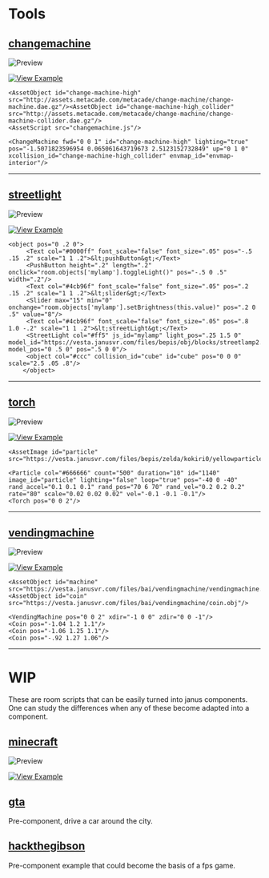 # Tools

## [changemachine](https://github.com/madjin/janus-custom-components/blob/master/tools/changemachine/changemachine.js)

![Preview](https://i.imgur.com/Mdfhf3d.jpg)

[![View Example](https://i.imgur.com/hPC9Ati.jpg)](https://www.metacade.com)

```
<AssetObject id="change-machine-high" src="http://assets.metacade.com/metacade/change-machine/change-machine.dae.gz"/><AssetObject id="change-machine-high_collider" src="http://assets.metacade.com/metacade/change-machine/change-machine-collider.dae.gz"/>
<AssetScript src="changemachine.js"/>

<ChangeMachine fwd="0 0 1" id="change-machine-high" lighting="true" pos="-1.5071823596954 0.065061643719673 2.5123152732849" up="0 1 0" xcollision_id="change-machine-high_collider" envmap_id="envmap-interior"/>
```

***

## [streetlight](https://github.com/madjin/janus-custom-components/blob/master/tools/streetlight/streetlight.js)

![Preview](https://i.imgur.com/NMjft9V.jpg)

[![View Example](https://i.imgur.com/hPC9Ati.jpg)](https://vesta.janusvr.com/guide/streetlight)

```
<object pos="0 .2 0">
     <Text col="#0000ff" font_scale="false" font_size=".05" pos="-.5 .15 .2" scale="1 1 .2">&lt;pushButton&gt;</Text>
     <PushButton height=".2" length=".2" onclick="room.objects['mylamp'].toggleLight()" pos="-.5 0 .5" width=".2"/>
     <Text col="#4cb96f" font_scale="false" font_size=".05" pos=".2 .15 .2" scale="1 1 .2">&lt;slider&gt;</Text>
     <Slider max="15" min="0" onchange="room.objects['mylamp'].setBrightness(this.value)" pos=".2 0 .5" value="8"/>
     <Text col="#4cb96f" font_scale="false" font_size=".05" pos=".8 1.0 -.2" scale="1 1 .2">&lt;streetLight&gt;</Text>
     <StreetLight col="#ff5" js_id="mylamp" light_pos=".25 1.5 0" model_id="https://vesta.janusvr.com/files/bepis/obj/blocks/streetlamp2.obj.gz" model_pos="0 .5 0" pos=".5 0 0"/>
     <object col="#ccc" collision_id="cube" id="cube" pos="0 0 0" scale="2.5 .05 .8"/>
    </object>
```

***

## [torch](https://github.com/madjin/janus-custom-components/blob/master/tools/torch/torch.js)

![Preview](https://i.imgur.com/VqfQmC1g.jpg)

[![View Example](https://i.imgur.com/hPC9Ati.jpg)](https://vesta.janusvr.com/bai/minecraft-torch-test)

```
<AssetImage id="particle" src="https://vesta.janusvr.com/files/bepis/zelda/kokiri0/yellowparticle.png"/>

<Particle col="#666666" count="500" duration="10" id="1140" image_id="particle" lighting="false" loop="true" pos="-40 0 -40" rand_accel="0.1 0.1 0.1" rand_pos="70 6 70" rand_vel="0.2 0.2 0.2" rate="80" scale="0.02 0.02 0.02" vel="-0.1 -0.1 -0.1"/>
<Torch pos="0 0 2"/>
```

***

## [vendingmachine](https://github.com/madjin/janus-custom-components/blob/master/tools/vendingmachine/vendingmachine.js)

![Preview](https://i.imgur.com/TOvOwX9.jpg)

[![View Example](https://i.imgur.com/hPC9Ati.jpg)](https://vesta.janusvr.com/bai/vending-machine-test)

```
<AssetObject id="machine" src="https://vesta.janusvr.com/files/bai/vendingmachine/vendingmachine.obj"/>
<AssetObject id="coin" src="https://vesta.janusvr.com/files/bai/vendingmachine/coin.obj"/>

<VendingMachine pos="0 0 2" xdir="-1 0 0" zdir="0 0 -1"/>
<Coin pos="-1.04 1.2 1.1"/>
<Coin pos="-1.06 1.25 1.1"/>
<Coin pos="-.92 1.27 1.06"/>
```

***

# WIP

These are room scripts that can be easily turned into janus components. One can study the differences when any of these become adapted into a component.

## [minecraft](https://github.com/madjin/janus-custom-components/blob/master/tools/minecraft/minecraft2.js)

![Preview](https://i.imgur.com/hQMLPnc.jpg)

[![View Example](https://i.imgur.com/hPC9Ati.jpg)](https://vesta.janusvr.com/nazrin/minecraft-sandbox)


## [gta](https://github.com/madjin/janus-custom-components/blob/master/tools/gta/gta.js)

Pre-component, drive a car around the city.

## [hackthegibson](https://github.com/madjin/janus-custom-components/blob/master/tools/hackthegibson/hackthegibson.js)

Pre-component example that could become the basis of a fps game.
